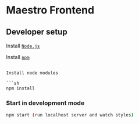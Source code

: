 # Maestro Frontend

## Developer setup

Install [`Node.js`](https://nodejs.org/en/download)

Install [`npm`](https://docs.npmjs.com/downloading-and-installing-node-js-and-npm)

```

Install node modules

```sh
npm install
```

### Start in development mode

```sh
npm start (run localhost server and watch styles)
```
